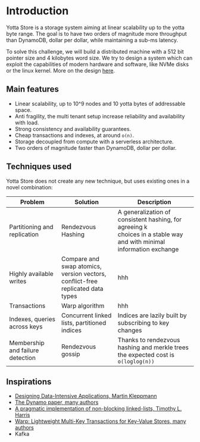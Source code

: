 # Introduction
Yotta Store is a storage system aiming at linear scalability up to the yotta byte range. 
The goal is to have two orders of magnitude more throughput than DynamoDB, 
dollar per dollar, while maintaining a sub-ms latency.

To solve this challenge, we will build a distributed machine with a 512 bit pointer size and 
4 kilobytes word size. We try to design a system which can exploit the capabilities of 
modern hardware and software, like NVMe disks or the linux kernel.
More on the design [here](docs/README.md).

## Main features

- Linear scalability, up to 10^9 nodes and 10 yotta bytes of addressable space.
- Anti fragility, the multi tenant setup increase reliability and availability with load.
- Strong consistency and availability guarantees.
- Cheap transactions and indexes, at around `o(n)`.
- Storage decoupled from compute with a serverless architecture.
- Two orders of magnitude faster than DynamoDB, dollar per dollar.

## Techniques used

Yotta Store does not create any new technique, but uses existing ones in a novel combination:

| Problem                          | Solution                                                                            | Description                                                                                                               |
|----------------------------------|-------------------------------------------------------------------------------------|---------------------------------------------------------------------------------------------------------------------------|
| Partitioning and replication     | Rendezvous Hashing                                                                  | A generalization of consistent hashing, for agreeing k <br/>choices in a stable way and with minimal information exchange |
| Highly available writes          | Compare and swap atomics, version vectors, <br/>conflict-free replicated data types | hhh                                                                                                                       |
| Transactions                     | Warp algorithm                                                                      | hhh                                                                                                                       |
| Indexes, queries across keys     | Concurrent linked lists, partitioned indices                                        | Indices are lazily built by subscribing to key changes                                                                    |
| Membership and failure detection | Rendezvous gossip                                                                | Thanks to rendezvous hashing and merkle trees the expected cost is `o(loglog(n))`                                         |


## Inspirations

- [Designing Data-Intensive Applications, Martin Kleppmann](https://www.oreilly.com/library/view/designing-data-intensive-applications/9781491903063/)
- [The Dynamo paper, many authors](https://www.allthingsdistributed.com/files/amazon-dynamo-sosp2007.pdf)
- [A pragmatic implementation of non-blocking linked-lists, Timothy L. Harris](https://timharris.uk/papers/2001-disc.pdf)
- [Warp: Lightweight Multi-Key Transactions for Key-Value Stores, many authors](https://arxiv.org/pdf/1509.07815.pdf)
- Kafka


